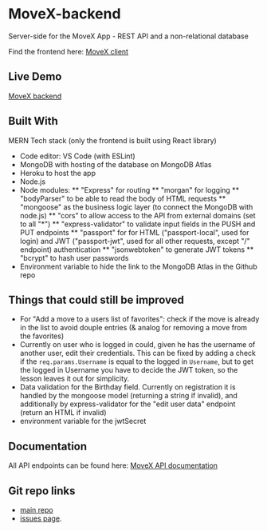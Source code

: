 # MoveX-backend
Server-side for the MoveX App - REST API and a non-relational database

Find the frontend here: [MoveX client](https://github.com/MitoMonkey/MoveX-client)

## Live Demo

[MoveX backend](https://move-x.herokuapp.com/)

## Built With
MERN Tech stack (only the frontend is built using React library)
* Code editor: VS Code (with ESLint)
* MongoDB with hosting of the database on MongoDB Atlas
* Heroku to host the app
* Node.js
* Node modules:
    ** "Express" for routing
    ** "morgan" for logging
    ** "bodyParser" to be able to read the body of HTML requests
    ** "mongoose" as the business logic layer (to connect the MongoDB with node.js)
    ** "cors" to allow access to the API from external domains (set to all "*")
    ** "express-validator" to validate input fields in the PUSH and PUT endpoints
    ** "passport" for for HTML ("passport-local", used for login) and JWT ("passport-jwt", used for all other requests, except "/" endpoint) authentication
    ** "jsonwebtoken" to generate JWT tokens
    ** "bcrypt" to hash user passwords
* Environment variable to hide the link to the MongoDB Atlas in the Github repo

## Things that could still be improved
* For "Add a move to a users list of favorites": check if the move is already in the list to avoid douple entries (& analog for removing a move from the favorites)
* Currently on user who is logged in could, given he has the username of another user, edit their credentials. This can be  fixed by adding a check if the `req.params.Username` is equal to the logged in `Username`, but to get the logged in Username you have to decide the JWT token, so the lesson leaves it out for simplicity.
* Data validation for the Birthday field. Currently on registration it is handled by the mongoose model (returning a string if invalid), and additionally by express-validator for the "edit user data" endpoint (return an HTML if invalid)
* environment variable for the jwtSecret

## Documentation
All API endpoints can be found here: [MoveX API documentation](https://move-x.herokuapp.com/documentation.html)

## Git repo links
* [main repo](https://github.com/MitoMonkey/MoveX-backend)
* [issues page](https://github.com/MitoMonkey/MoveX-client/issues).


